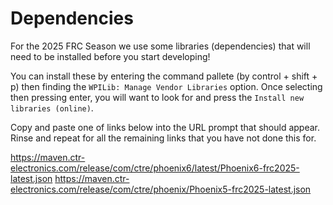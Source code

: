 # Dependencies
For the 2025 FRC Season we use some libraries (dependencies) that will need to be installed before you start developing!

You can install these by entering the command pallete (by control + shift + p) then finding the `WPILib: Manage Vendor Libraries` option.
Once selecting then pressing enter, you will want to look for and press the `Install new libraries (online)`.

Copy and paste one of links below into the URL prompt that should appear. Rinse and repeat for all the remaining links that you have not done this for.

https://maven.ctr-electronics.com/release/com/ctre/phoenix6/latest/Phoenix6-frc2025-latest.json
https://maven.ctr-electronics.com/release/com/ctre/phoenix/Phoenix5-frc2025-latest.json